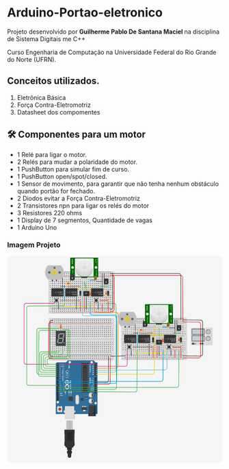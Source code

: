 # Arduino-Portao-eletronico
Projeto desenvolvido por <strong> Guilherme Pablo De Santana Maciel </strong> na disciplina de Sistema Digitais me C++

Curso Engenharia de Computação na Universidade Federal do Rio Grande do Norte (UFRN).


## Conceitos utilizados.
1. Eletrônica Básica
1. Força Contra-Eletromotriz
2. Datasheet dos compomentes

## 🛠 Componentes para um motor
<ul>
    <li>1 Relé para ligar o motor. </li>
    <li>2 Relés para mudar a polaridade do motor.</li>
    <li>1 PushButton para simular fim de curso.</li>
    <li> 1 PushButton open/spot/closed.</li>
    <li>1 Sensor de movimento, para garantir que não tenha nenhum obstáculo quando portão for fechado.</li>
    <li> 2 Diodos evitar a Força Contra-Eletromotriz</li>
    <li>2 Transistores npn para ligar os relés do motor</li>
    <li>3 Resistores 220 ohms</li>
    <li> 1 Display de 7 segmentos, Quantidade de vagas</li>
    <li> 1 Arduino Uno</li>
   
</ul>

### Imagem Projeto
![layoutGif](https://github.com/PabloSanttana/Arduino-Portao-eletronico/blob/main/image.png)


  
  
 
  
 
  
  
 
